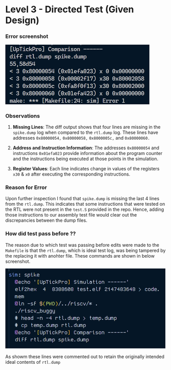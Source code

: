 # Level 3 - Directed Test (Given Design)

### Error screenshot

<img src="imgs/error.png" width="450">

### Observations

1. **Missing Lines**: The diff output shows that four lines are missing in the `spike.dump` log when compared to the `rtl.dump` log. These lines have addresses `0x80000054,` `0x80000058,` `0x8000005c,` and `0x80000060.`

2. **Address and Instruction Information**: The addresses `0x80000054` and instructions `0x01efa023` provide information about the program counter and the instructions being executed at those points in the simulation.

3. **Register Values**: Each line indicates change in values of the registers `x30` & `x0` after executing the corresponding instructions.

### Reason for Error

Upon further inspection I found that `spike.dump` is missing the last 4 lines from the `rtl.dump`. This indicates that some instructions that were tested on the RTL were not present in the `test.S` provided in the repo. Hence, adding those instructions to our assembly test file would clear out the discrepancies between the dump files.

### How did test pass before ??

The reason due to which test was passing before edits were made to  the `Makefile` is that the `rtl.dump`, which is ideal test log, was being tampered by the replacing it with anohter file. These commands are shown in below screenshot.

<img src="imgs/sol.png" width="500">

As showm these lines were commented out to retain the originally intended ideal contents of `rtl.dump`